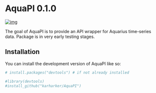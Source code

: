 
<!-- README.md is generated from README.Rmd. Please edit that file -->

# AquaPI 0.1.0

<!-- badges: start -->

[![img](https://img.shields.io/badge/Lifecycle-Experimental-339999)](https://github.com/bcgov/repomountie/blob/master/doc/lifecycle-badges.md)
<!-- badges: end -->

The goal of AquaPI is to provide an API wrapper for Aquarius time-series
data. Package is in very early testing stages.

## Installation

You can install the development version of AquaPI like so:

``` r
# install.packages("devtools") # if not already installed

#library(devtools)
#install_github("karharker/AquaPI")
```
